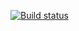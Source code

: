 [![Build status](https://[ci.appveyor.com/api/projects/status/4wgfs0gkwq5ye9xx?svg=true)](https://ci.appveyor.com/project/ElenaAnanich/2-](https://ci.appveyor.com/project/ElenaAnanich/d2-1)1)
